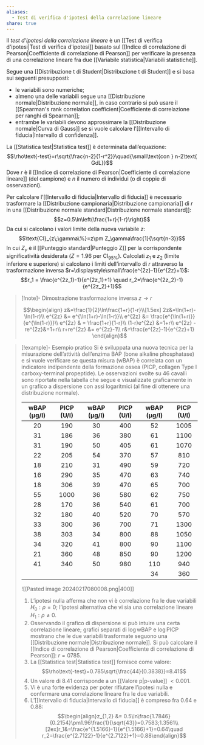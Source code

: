 ```yaml
---
aliases:
  - Test di verifica d'ipotesi della correlazione lineare
share: true
---
```


Il *test d’ipotesi della correlazione lineare* è un [[Test di verifica d'ipotesi|Test di verifica d'ipotesi]] basato sul [[Indice di correlazione di Pearson|Coefficiente di correlazione di Pearson]] per verificare la presenza di una correlazione lineare fra due [[Variabile statistica|Variabili statistiche]].

Segue una [[Distribuzione t di Student|Distribuzione t di Student]] e si basa sui seguenti presupposti:
- le variabili sono numeriche;
- almeno una delle variabili segue una [[Distribuzione normale|Distribuzione normale]], in caso contrario si può usare il [[Spearman's rank correlation coefficient|Coefficiente di correlazione per ranghi di Spearman]];
- entrambe le variabili devono approssimare la [[Distribuzione normale|Curva di Gauss]] se si vuole calcolare l’[[Intervallo di fiducia|Intervallo di confidenza]].

La [[Statistica test|Statistica test]] è determinata dall’equazione:
$$\rho\text{-test}=r\sqrt{\frac{n-2}{1-r^2}}\quad{\small\text{con } n-2\text{ GdL}}$$
Dove $r$ è il [[Indice di correlazione di Pearson|Coefficiente di correlazione lineare]] (del campione) e $n$ il numero di individui (o di coppie di osservazioni).

Per calcolare l’[[Intervallo di fiducia|Intervallo di fiducia]] è necessario trasformare la [[Distribuzione campionaria|Distribuzione campionaria]] di $r$ in una [[Distribuzione normale standard|Distribuzione normale standard]]:
$$z=0.5\ln\left(\frac{1+r}{1-r}\right)$$
Da cui si calcolano i valori limite della nuova variabile $z$:
$$\text{CI}_{z\;\gamma\%}=z\pm Z_\gamma\frac{1}{\sqrt{n-3}}$$
In cui $Z_\gamma$ è il [[Punteggio standard|Punteggio Z]] per la corrispondente significatività desiderata ($Z=1.96$ per $\text{CI}_{95\%}$).
Calcolati $z_1$ e $z_2$ (limite inferiore e superiore) si calcolano i limiti dell’intervallo di $r$ attraverso la trasformazione inversa $r=\displaystyle\small\frac{e^{2z}-1}{e^{2z}+1}$:
$$r_1 = \frac{e^{2z_1}-1}{e^{2z_1}+1} \quad r_2=\frac{e^{2z_2}-1}{e^{2z_2}+1}$$

> [!note]- Dimostrazione trasformazione inversa $z\rightarrow r$
> 
>$$\begin{align}
z&=\frac{1}{2}\ln\frac{1+r}{1-r}\\[1.5ex]
2z&=\ln(1+r)-\ln(1-r)\\
e^{2z} &= e^{\ln(1+r)-\ln(1-r)}\\
e^{2z} &= \frac{e^{\ln(1+r)}}{e^{\ln(1-r)}}\\
e^{2z} & = \frac{1+r}{1-r}\\
(1-r)e^{2z} &=1+r\\
e^{2z} -re^{2z}&=1+r\\
r+re^{2z} &= e^{2z}-1\\
r&=\frac{e^{2z}-1}{e^{2z}+1}
\end{align}$$

> [!example]- Esempio pratico
> Si è sviluppata una nuova tecnica per la misurazione dell’attività dell’enzima BAP (bone alkaline phosphatase) e si vuole verificare se questa misura (wBAP) è correlata con un indicatore indipendente della formazione ossea (PICP, collagen Type I carboxy-terminal propeptide).
> Le osservazioni svolte su 46 cavalli sono riportate nella tabella che segue e visualizzate graficamente in un grafico a dispersione con assi logaritmici (al fine di ottenere una distribuzione normale).
> 
> | wBAP (µg/l) | PICP (U/l) | wBAP (µg/l) | PICP (U/l) | wBAP (µg/l) | PICP (U/l) |
> |:-----------:|:----------:|:-----------:|:----------:|:-----------:|:----------:|
> |     20      |    190     |     30      |    400     |     52      |    1005    |
> |     31      |    186     |     36      |    380     |     61      |    1100    |
> |     31      |    190     |     50      |    405     |     61      |    1070    |
> |     22      |    205     |     54      |    370     |     57      |    810     |
> |     18      |    210     |     31      |    490     |     59      |    720     |
> |     16      |    290     |     35      |    470     |     63      |    740     |
> |     18      |    306     |     39      |    470     |     65      |    700     |
> |     55      |    1000    |     36      |    580     |     62      |    750     |
> |     28      |    170     |     36      |    540     |     61      |    700     |
> |     32      |    180     |     40      |    520     |     70      |    570     |
> |     33      |    300     |     36      |    700     |     71      |    1300    |
> |     38      |    303     |     34      |    800     |     88      |    1050    |
> |     34      |    320     |     41      |    800     |     90      |    1100    |
> |     21      |    360     |     48      |    850     |     90      |    1200    |
> |     41      |    340     |     50      |    980     |     110     |    940     |
> |             |            |             |            |     34      |    360     |
> 
> ![[Pasted image 20240217080008.png|400]]
> 
> 1. L’ipotesi nulla afferma che non vi è correlazione fra le due variabili $H_0 : \rho=0$; l’ipotesi alternativa che vi sia una correlazione lineare $H_1:\rho\neq0$.
> 2. Osservando il grafico di dispersione si può intuire una certa correlazione lineare; grafici separati di $\log \text{wBAP}$ e $\log \text{PICP}$ mostrano che le due variabili trasformate seguono una [[Distribuzione normale|Distribuzione normale]]. Si può calcolare il [[Indice di correlazione di Pearson|Coefficiente di correlazione di Pearson]]: $r=0785$.
> 3. La [[Statistica test|Statistica test]] fornisce come valore: $$\rho\text{-test}=0.785\sqrt{\frac{44}{0.3838}}=8.41$$
> 4. Un valore di $8.41$ corrisponde a un [[Valore p|p-value]] $<0.001$.
> 5. Vi è una forte evidenza per poter rifiutare l’ipotesi nulla e confermare una correlazione lineare fra le due variabili.
> 6. L’[[Intervallo di fiducia|Intervallo di fiducia]] è compreso fra $0.64$ e $0.88$: $$\begin{align}z_{1,2} &= 0.5\ln\frac{1.7846}{0.2154}\pm1.96\frac{1}{\sqrt{43}}=0.7583;1.3561\\[2ex]r_1&=\frac{e^{1.5166}-1}{e^{1.5166}+1}=0.64\quad r_2=\frac{e^{2.7122}-1}{e^{2.7122}+1}=0.88\end{align}$$